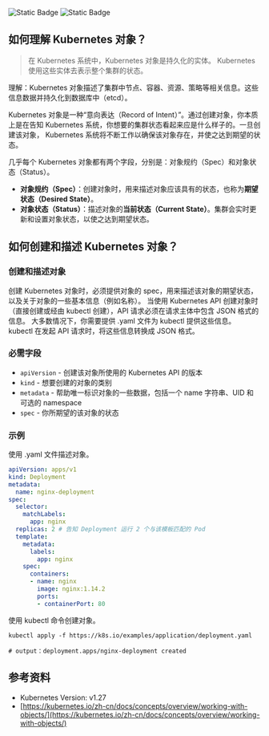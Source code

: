 ![Static Badge](https://img.shields.io/badge/kubernetes-blue) ![Static Badge](https://img.shields.io/badge/output-green)

## 如何理解 Kubernetes 对象？

> 在 Kubernetes 系统中，Kubernetes 对象是持久化的实体。 Kubernetes 使用这些实体去表示整个集群的状态。

理解：Kubernetes 对象描述了集群中节点、容器、资源、策略等相关信息。这些信息数据并持久化到数据库中（etcd）。

Kubernetes 对象是一种“意向表达（Record of Intent）”。通过创建对象，你本质上是在告知 Kubernetes 系统，你想要的集群状态看起来应是什么样子的。一旦创建该对象， Kubernetes 系统将不断工作以确保该对象存在，并使之达到期望的状态。

几乎每个 Kubernetes 对象都有两个字段，分别是：对象规约（Spec）和对象状态（Status）。

- **对象规约（Spec）**：创建对象时，用来描述对象应该具有的状态，也称为**期望状态（Desired State）**。
- **对象状态（Status）**：描述对象的**当前状态（Current State）**。集群会实时更新和设置对象状态，以使之达到期望状态。

## 如何创建和描述 Kubernetes 对象？

### 创建和描述对象

创建 Kubernetes 对象时，必须提供对象的 spec，用来描述该对象的期望状态，以及关于对象的一些基本信息（例如名称）。 当使用 Kubernetes API 创建对象时（直接创建或经由 kubectl 创建），API 请求必须在请求主体中包含 JSON 格式的信息。 大多数情况下，你需要提供 .yaml 文件为 kubectl 提供这些信息。 kubectl 在发起 API 请求时，将这些信息转换成 JSON 格式。

### 必需字段

- `apiVersion` - 创建该对象所使用的 Kubernetes API 的版本
- `kind` - 想要创建的对象的类别
- `metadata` - 帮助唯一标识对象的一些数据，包括一个 name 字符串、UID 和可选的 namespace
- `spec` - 你所期望的该对象的状态

### 示例

使用 .yaml 文件描述对象。

```yaml
apiVersion: apps/v1
kind: Deployment
metadata:
  name: nginx-deployment
spec:
  selector:
    matchLabels:
      app: nginx
  replicas: 2 # 告知 Deployment 运行 2 个与该模板匹配的 Pod
  template:
    metadata:
      labels:
        app: nginx
    spec:
      containers:
      - name: nginx
        image: nginx:1.14.2
        ports:
        - containerPort: 80
```

使用 kubectl 命令创建对象。

```shell
kubectl apply -f https://k8s.io/examples/application/deployment.yaml

# output：deployment.apps/nginx-deployment created
```

## 参考资料

- Kubernetes Version: v1.27
- [https://kubernetes.io/zh-cn/docs/concepts/overview/working-with-objects/](https://kubernetes.io/zh-cn/docs/concepts/overview/working-with-objects/)
